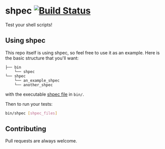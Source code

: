 # shpec [![Build Status](https://travis-ci.org/rylnd/shpec.png)](https://travis-ci.org/rylnd/shpec)
Test your shell scripts!

## Using shpec
This repo itself is using shpec, so feel free to use it as an example.
Here is the basic structure that you'll want:

    ├── bin
        └── shpec
    └── shpec
        └── an_example_shpec
        └── another_shpec

with the executable [shpec file](https://github.com/rylnd/shpec/tree/master/bin/shpec) in `bin/`.

Then to run your tests:

```bash
bin/shpec [shpec_files]
```

## Contributing
Pull requests are always welcome.
